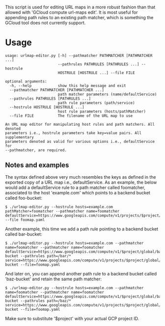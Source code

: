 This script is used for editing URL maps in a more robust fashion than that allowed with 'GCloud compute url-maps edit'. It is most useful for appending path rules to an existing path matcher, which is something the GCloud tool does not currently support.
# Usage
```
usage: urlmap-editor.py [-h] --pathmatcher PATHMATCHER [PATHMATCHER ...]
                        --pathrules PATHRULES [PATHRULES ...] --hostrule
                        HOSTRULE [HOSTRULE ...] --file FILE

optional arguments:
  -h, --help            show this help message and exit
  --pathmatcher PATHMATCHER [PATHMATCHER ...]
                        path matcher parameters (name/defaultService)
  --pathrules PATHRULES [PATHRULES ...]
                        path rule parameters (path/service)
  --hostrule HOSTRULE [HOSTRULE ...]
                        host rule parameters (hosts/pathMatcher)
  --file FILE           The filename of the URL map to use

An URL map editor for manipulating host rules and path matchers. All denoted
parameters i.e., hostrule parameters take key=value pairs. All supplementary
parameters denoted as valid for various options i.e., defaultService for
--pathmatcher, are required.
````
## Notes and examples
The syntax defined above very much resembles the keys as defined in the exported copy of a URL map i.e., defaultService. As an example, the below would add a defaultService rule to a path matcher called foomatcher, associated to the host 'example.com' which points to a backend bucket called foo-bucket:
```
$ ./urlmap-editor.py --hostrule hosts=example.com pathMatcher=foomatcher --pathmatcher name=foomatcher defaultService=https://www.googleapis.com/compute/v1/projects/$project/global/backendBuckets/foobucket --file foomap.yaml
```
Another example, this time we add a path rule pointing to a backend bucket called bar-bucket:
```
$ ./urlmap-editor.py --hostrule hosts=example.com --pathmatcher name=foomatcher --pathmatcher name=foomatcher defaultService=https://www.googleapis.com/compute/v1/$project/global/backendBuckets/foo-bucket --pathrules path=/bar/* service=https://www.googleapis.com/compute/v1/projects/$project/global/backendBuckets/bar-bucket --file=foomap.yaml
```
And later on, you can append another path rule to a backend bucket called 'baz-bucket' and retain the same path matcher:
```
$ ./urlmap-editor.py --hostrule hosts=example.com --pathmatcher name=foomatcher --pathmatcher name=foomatcher defaultService=https://www.googleapis.com/compute/v1/$project/global/backendBuckets/foo-bucket --pathrules path=/baz/* service=https://www.googleapis.com/compute/v1/projects/$project/global/backendBuckets/baz-bucket --file=foomap.yaml
```
Make sure to substitute '$project' with your actual GCP project ID.